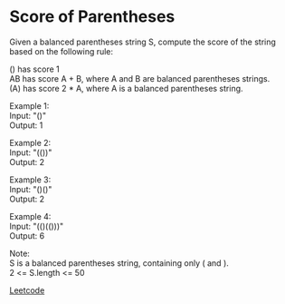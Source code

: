 # Score of Parentheses

Given a balanced parentheses string S, compute the score of the string based on the following rule:  

() has score 1  
AB has score A + B, where A and B are balanced parentheses strings.  
(A) has score 2 * A, where A is a balanced parentheses string.  

Example 1:  
Input: "()"  
Output: 1  

Example 2:  
Input: "(())"  
Output: 2  

Example 3:  
Input: "()()"  
Output: 2  

Example 4:  
Input: "(()(()))"  
Output: 6  

Note:  
S is a balanced parentheses string, containing only ( and ).  
2 <= S.length <= 50   

[Leetcode](https://leetcode.com/problems/score-of-parentheses/)